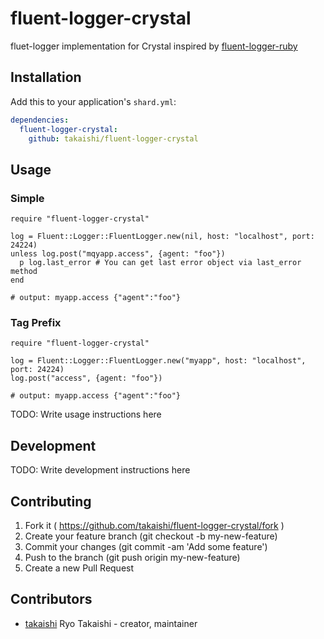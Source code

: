 # fluent-logger-crystal

fluet-logger implementation for Crystal inspired by [fluent-logger-ruby](https://github.com/fluent/fluent-logger-ruby)

## Installation


Add this to your application's `shard.yml`:

```yaml
dependencies:
  fluent-logger-crystal:
    github: takaishi/fluent-logger-crystal
```


## Usage

### Simple

```crystal
require "fluent-logger-crystal"

log = Fluent::Logger::FluentLogger.new(nil, host: "localhost", port: 24224)
unless log.post("mqyapp.access", {agent: "foo"})
  p log.last_error # You can get last error object via last_error method
end

# output: myapp.access {"agent":"foo"}
```

### Tag Prefix

```crystal
require "fluent-logger-crystal"

log = Fluent::Logger::FluentLogger.new("myapp", host: "localhost", port: 24224)
log.post("access", {agent: "foo"})

# output: myapp.access {"agent":"foo"}
```


TODO: Write usage instructions here

## Development

TODO: Write development instructions here

## Contributing

1. Fork it ( https://github.com/takaishi/fluent-logger-crystal/fork )
2. Create your feature branch (git checkout -b my-new-feature)
3. Commit your changes (git commit -am 'Add some feature')
4. Push to the branch (git push origin my-new-feature)
5. Create a new Pull Request

## Contributors

- [takaishi](https://github.com/takaishi) Ryo Takaishi - creator, maintainer
